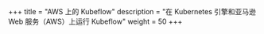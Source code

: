 +++
title = "AWS 上的 Kubeflow"
description = "在 Kubernetes 引擎和亚马逊 Web 服务（AWS）上运行 Kubeflow"
weight = 50
+++
